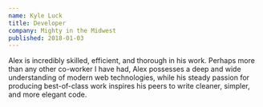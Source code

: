 ```yaml
---
name: Kyle Luck
title: Developer
company: Mighty in the Midwest
published: 2018-01-03
---
```


Alex is incredibly skilled, efficient, and thorough in his work. Perhaps more than any other co-worker I have had, Alex possesses a deep and wide understanding of modern web technologies, while his steady passion for producing best-of-class work inspires his peers to write cleaner, simpler, and more elegant code.
